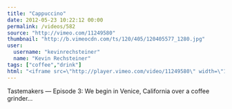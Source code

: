 ```yaml
---
title: "Cappuccino"
date: 2012-05-23 10:22:12 00:00
permalink: /videos/582
source: "http://vimeo.com/11249580"
thumbnail: "http://b.vimeocdn.com/ts/120/405/120405577_1280.jpg"
user:
  username: "kevinrechsteiner"
  name: "Kevin Rechsteiner"
tags: ["coffee","drink"]
html: "<iframe src=\"http://player.vimeo.com/video/11249580\" width=\"1920\" height=\"1080\" frameborder=\"0\" webkitallowfullscreen mozallowfullscreen allowfullscreen></iframe>"
---
```


Tastemakers — Episode 3: We begin in Venice, California over a coffee grinder...
